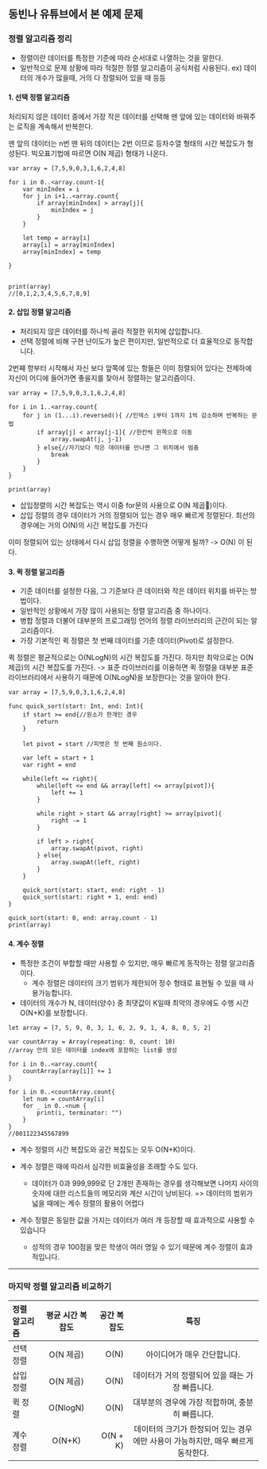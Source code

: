 ## 동빈나 유튜브에서 본 예제 문제

### 정렬 알고리즘 정리
- 정렬이란 데이터를 특정한 기준에 따라 순서대로 나열하는 것을 말한다.
- 일반적으로 문제 상황에 따라 적절한 정렬 알고리즘이 공식처럼 사용된다.
ex) 데이터의 개수가 많을때, 거의 다 정렬되어 있을 때 등등

#### 1. 선택 정렬 알고리즘
처리되지 않은 데이터 중에서 가장 작은 데이터를 선택해 맨 앞에 있는 데이터와 바꿔주는 로직을 계속해서 반복한다.

맨 앞의 데이터는 n번 맨 뒤의 데이터는 2번 이므로 등차수열 형태의 시간 복잡도가 형성된다.
빅오표기법에 따르면 O(N 제곱) 형태가 나온다.

~~~
var array = [7,5,9,0,3,1,6,2,4,8]

for i in 0..<array.count-1{
    var minIndex = i
    for j in i+1..<array.count{
        if array[minIndex] > array[j]{
            minIndex = j
        }
    }
    
    let temp = array[i]
    array[i] = array[minIndex]
    array[minIndex] = temp
    
}


print(array)
//[0,1,2,3,4,5,6,7,8,9]
~~~

#### 2. 삽입 정렬 알고리즘
- 처리되지 않은 데이터를 하나씩 골라 적절한 위치에 삽입합니다.
- 선택 정렬에 비해 구현 난이도가 높은 편이지만, 일반적으로 더 효율적으로 동작합니다.

2번째 항부터 시작해서 자신 보다 앞쪽에 있는 항들은 이미 정렬되어 있다는 전제하에 자신이 어디에 들어가면 좋을지를 찾아서 정렬하는 알고리즘이다.

```
var array = [7,5,9,0,3,1,6,2,4,8]

for i in 1..<array.count{
    for j in (1...i).reversed(){ //인덱스 i부터 1까지 1씩 감소하며 반복하는 문법
        if array[j] < array[j-1]{ //한칸씩 왼쪽으로 이동
            array.swapAt(j, j-1)
        } else{//자기보다 작은 데이터를 만나면 그 위치에서 멈춤
            break
        }
    }
}

print(array)

```

- 삽입정렬의 시간 복잡도는 역시 이중 for문의 사용으로 O(N 제곱)이다.
- 삽입 정렬의 경우 데이터가 거의 정렬되어 있는 경우 매우 빠르게 정렬된다.
최선의 경우에는 거의 O(N)의 시간 복잡도를 가진다


이미 정렬되어 있는 상태에서 다시 삽입 정렬을 수행하면 어떻게 될까?
-> O(N) 이 된다.

#### 3. 퀵 정렬 알고리즘
- 기준 데이터를 설정한 다음, 그 기준보다 큰 데이터와 작은 데이터 위치를 바꾸는 방법이다.
- 일반적인 상황에서 가장 많이 사용되는 정렬 알고리즘 중 하나이다.
- 병합 정렬과 더불어 대부분의 프로그래밍 언어의 정렬 라이브러리의 근간이 되는 알고리즘이다.
- 가장 기본적인 퀵 정렬은 첫 번째 데이터를 기준 데이터(Pivot)로 설정한다.

퀵 정렬은 평균적으로는 O(NLogN)의 시간 복잡도를 가진다.
하지만 최악으로는 O(N 제곱)의 시간 복잡도를 가진다.
-> 표준 라이브러리를 이용하면 퀵 정렬을 대부분 표준 라이브러리에서 사용하기 때문에 O(NLogN)을 보장한다는 것을 알아야 한다.

~~~
var array = [7,5,9,0,3,1,6,2,4,8]

func quick_sort(start: Int, end: Int){
    if start >= end{//원소가 한개인 경우
        return
    }
    
    let pivot = start //피벗은 첫 번째 원소이다.
    
    var left = start + 1
    var right = end
    
    while(left <= right){
        while(left <= end && array[left] <= array[pivot]){
            left += 1
        }
        
        while right > start && array[right] >= array[pivot]{
            right -= 1
        }
        
        if left > right{
            array.swapAt(pivot, right)
        } else{
            array.swapAt(left, right)
        }
    }
    
    quick_sort(start: start, end: right - 1)
    quick_sort(start: right + 1, end: end)
}

quick_sort(start: 0, end: array.count - 1)
print(array)
~~~


#### 4. 계수 정렬
- 특정한 조건이 부합할 때만 사용할 수 있지만, 매우 빠르게 동작하는 정렬 알고리즘이다.
    - 계수 정렬은 데이터의 크기 범위가 제한되어 정수 형태로 표현될 수 있을 때 사용가능합니다.
- 데이터의 개수가 N, 데이터(양수) 중 최댓값이 K일때 최악의 경우에도 수행 시간 O(N+K)를 보장합니다.

~~~
let array = [7, 5, 9, 0, 3, 1, 6, 2, 9, 1, 4, 8, 0, 5, 2]

var countArray = Array(repeating: 0, count: 10)
//array 안의 모든 데이터를 index에 포함하는 list를 생성

for i in 0..<array.count{
    countArray[array[i]] += 1
}

for i in 0..<countArray.count{
    let num = countArray[i]
    for _ in 0..<num {
        print(i, terminator: "")
    }
}
//001122345567899
~~~

- 계수 정렬의 시간 복잡도와 공간 복잡도는 모두 O(N+K)이다.
- 계수 정렬은 때에 따라서 심각한 비효율성을 초래할 수도 있다.
    - 데이터가 0과 999,999로 단 2개만 존재하는 경우를 생각해보면 나머지 사이의 숫자에 대한 리스트들의 메모리와 계산 시간이 낭비된다.
    => 데이터의 범위가 넓을 때에는 계수 정렬의 활용이 어렵다

- 계수 정렬은 동일한 값을 가지는 데이터가 여러 개 등장할 때 효과적으로 사용할 수 있습니다
    - 성적의 경우 100점을 맞은 학생이 여러 명일 수 있기 때문에 계수 정렬이 효과적입니다.



<hr>


### 마지막 정렬 알고리즘 비교하기

| 정렬 알고리즘 | 평균 시간 복잡도 | 공간 복잡도 | 특징 |
|:----------|:----------:|----------:|:----------:|
| 선택 정렬 | O(N 제곱) | O(N) | 아이디어가 매우 간단합니다. |
| 삽입 정렬 | O(N 제곱) | O(N) | 데이터가 거의 정렬되어 있을 때는 가장 빠릅니다.|
| 퀵 정렬 | O(NlogN) | O(N) | 대부분의 경우에 가장 적합하며, 충분히 빠릅니다. |
| 계수 정렬 | O(N+K) | O(N + K) | 데이터의 크기가 한정되어 있는 경우에만 사용이 가능하지만, 매우 빠르게 동작한다. |